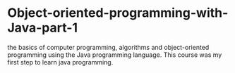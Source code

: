 # Object-oriented-programming-with-Java-part-1
the basics of computer programming, algorithms and object-oriented programming using the Java programming language. This course was my first step to learn java programming.
